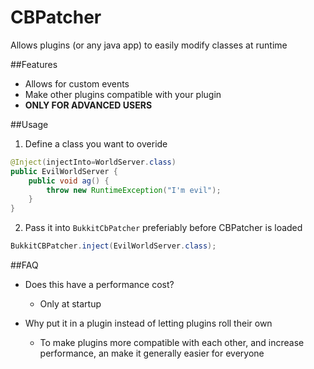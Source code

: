 CBPatcher
==========
Allows plugins (or any java app) to easily modify classes at runtime

##Features
- Allows for custom events
- Make other plugins compatible with your plugin
- **ONLY FOR ADVANCED USERS**

##Usage
1. Define a class you want to overide
````java
@Inject(injectInto=WorldServer.class)
public EvilWorldServer {
    public void ag() {
        throw new RuntimeException("I'm evil");
    }
}
````
2. Pass it into `BukkitCbPatcher` preferiably before CBPatcher is loaded
````java
BukkitCBPatcher.inject(EvilWorldServer.class);
````

##FAQ
- Does this have a performance cost?
  - Only at startup

- Why put it in a plugin instead of letting plugins roll their own
  - To make plugins more compatible with each other, and increase performance, an make it generally easier for everyone
